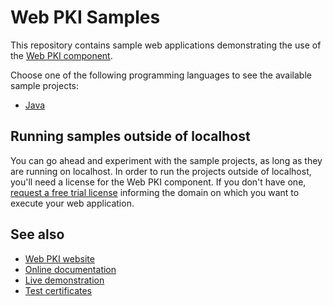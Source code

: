 Web PKI Samples
===============

This repository contains sample web applications demonstrating the use of the [Web PKI component](https://webpki.lacunasoftware.com/).

Choose one of the following programming languages to see the available sample projects:

* [Java](Java/)

Running samples outside of localhost
------------------------------------

You can go ahead and experiment with the sample projects, as long as they are running on localhost. In order to run the projects
outside of localhost, you'll need a license for the Web PKI component. If you don't have one,
[request a free trial license](https://webpki.lacunasoftware.com/#/Contact/GetTrial) informing the domain on which you want to execute
your web application.

See also
--------

* [Web PKI website](https://webpki.lacunasoftware.com/)
* [Online documentation](https://webpki.lacunasoftware.com/#/Documentation)
* [Live demonstration](https://webpki.lacunasoftware.com/#/Demo)
* [Test certificates](TestCertificates.md)
